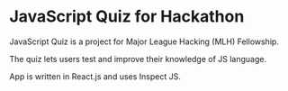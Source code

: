 # JavaScript Quiz for Hackathon

JavaScript Quiz is a project for Major League Hacking (MLH) Fellowship.

The quiz lets users test and improve their knowledge of JS language.

App is written in React.js and uses Inspect JS.

